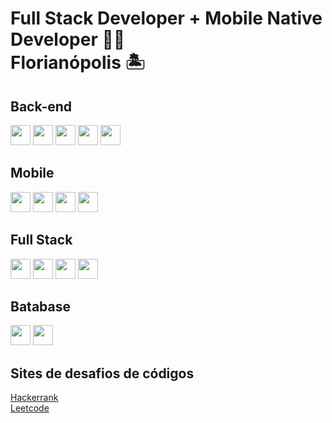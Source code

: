 <h1>
  Full Stack Developer + Mobile Native Developer 🐱‍👤 <br />
  Florianópolis 🏝 <br />
</h1>

<h2> Back-end </h2>
<div style="display:inlineblock;">
  <img src="https://cdn.jsdelivr.net/gh/devicons/devicon@latest/icons/python/python-original.svg" style="width: 32px" />
  <img src="https://cdn.jsdelivr.net/gh/devicons/devicon@latest/icons/java/java-original.svg" style="width: 32px"/>
  <img src="https://cdn.jsdelivr.net/gh/devicons/devicon@latest/icons/csharp/csharp-original.svg" style="width: 32px" />  
  <img src="https://cdn.jsdelivr.net/gh/devicons/devicon@latest/icons/nestjs/nestjs-original.svg" style="width: 32px" />
  <img src="https://cdn.jsdelivr.net/gh/devicons/devicon@latest/icons/javascript/javascript-original.svg" style="width: 32px" />
          
</div>        
<h2> Mobile </h2>
<div style="display:inlineblock;">
    <img src="https://cdn.jsdelivr.net/gh/devicons/devicon/icons/swift/swift-original.svg" style="width:32px"/>
    <img src="https://cdn.jsdelivr.net/gh/devicons/devicon/icons/android/android-original.svg" style="width:32px"/>
  <img src="https://cdn.jsdelivr.net/gh/devicons/devicon@latest/icons/java/java-original.svg" style="width: 32px"/>      
    <img src="https://cdn.jsdelivr.net/gh/devicons/devicon/icons/kotlin/kotlin-original.svg" style="width:32px"/>
          
</div>
<h2> Full Stack </h2>
<div style="display:inlineblock">
  <img src="https://cdn.jsdelivr.net/gh/devicons/devicon/icons/csharp/csharp-original.svg" style="width:32px"/>
  <img src="https://cdn.jsdelivr.net/gh/devicons/devicon/icons/java/java-original-wordmark.svg" style="width:32px"/>        
  <img src="https://cdn.jsdelivr.net/gh/devicons/devicon/icons/python/python-original.svg" style="width:32px" />
  <img src="https://cdn.jsdelivr.net/gh/devicons/devicon/icons/javascript/javascript-original.svg" style="width:32px"/>
</div>

<h2> Batabase </h2>
<div style="display:inlineblock">
  <img src="https://cdn.jsdelivr.net/gh/devicons/devicon@latest/icons/sqlite/sqlite-original.svg" style="width:32px"/>  
  <img src="https://cdn.jsdelivr.net/gh/devicons/devicon@latest/icons/postgresql/postgresql-original.svg" style="width:32px"/>
</div>

<h2> Sites de desafios de códigos </h2>
<a href="https://www.hackerrank.com/profile/rubenich_vitor" >
Hackerrank 
</a>
<br />
<a href="https://leetcode.com/u/rubenichvitor/" >
Leetcode
</a>
